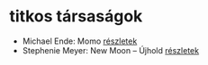# titkos társaságok

- Michael Ende: Momo [részletek](_details/%7Bopf.creator%7D.md#id_1430)
- Stephenie Meyer: New Moon – Újhold [részletek](_details/%7Bopf.creator%7D.md#id_795)